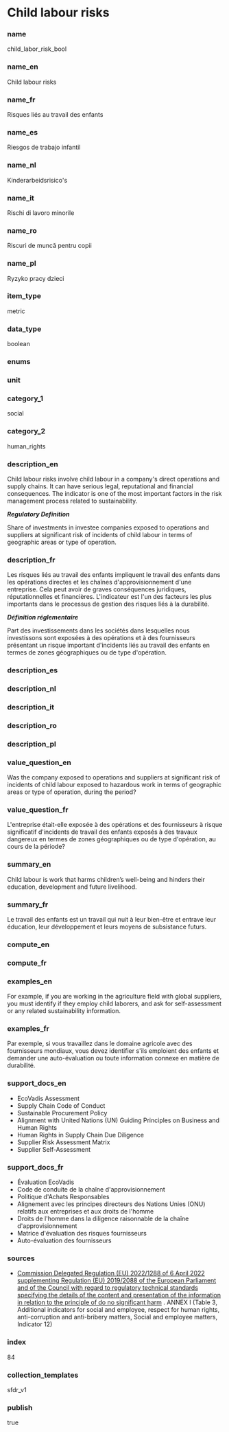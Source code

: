 # Child labour risks

### name

child_labor_risk_bool

### name_en

Child labour risks

### name_fr

Risques liés au travail des enfants

### name_es

Riesgos de trabajo infantil

### name_nl

Kinderarbeidsrisico's

### name_it

Rischi di lavoro minorile

### name_ro

Riscuri de muncă pentru copii

### name_pl

Ryzyko pracy dzieci

### item_type

metric

### data_type

boolean

### enums



### unit



### category_1

social

### category_2

human_rights

### description_en

Child labour risks involve child labour in a company's direct operations and supply chains. It can
have serious legal, reputational and financial consequences. The indicator is one of the most
important factors in the risk management process related to sustainability.

***Regulatory Definition***

Share of investments in investee companies exposed to operations and suppliers at significant risk
of incidents of child labour in terms of geographic areas or type of operation.


### description_fr

Les risques liés au travail des enfants impliquent le travail des enfants dans les opérations
directes et les chaînes d'approvisionnement d'une entreprise. Cela peut avoir de graves conséquences
juridiques, réputationnelles et financières. L'indicateur est l'un des facteurs les plus importants
dans le processus de gestion des risques liés à la durabilité.

***Définition réglementaire***

Part des investissements dans les sociétés dans lesquelles nous investissons sont exposées à des
opérations et à des fournisseurs présentant un risque important d'incidents liés au travail des
enfants en termes de zones géographiques ou de type d'opération.

### description_es

### description_nl

### description_it

### description_ro

### description_pl


### value_question_en

Was the company exposed to operations and suppliers at significant risk of incidents of child
labour exposed to hazardous work in terms of geographic areas or type of operation, during the
period?

### value_question_fr


L'entreprise était-elle exposée à des opérations et des fournisseurs à risque significatif
d'incidents de travail des enfants exposés à des travaux dangereux en termes de zones géographiques
ou de type d'opération, au cours de la période?

### summary_en

Child labour is work that harms children’s well-being and hinders their education, development and
future livelihood.

### summary_fr

Le travail des enfants est un travail qui nuit à leur bien-être et entrave leur éducation, leur
développement et leurs moyens de subsistance futurs.

### compute_en



### compute_fr



### examples_en

For example, if you are working in the agriculture field with global suppliers, you must identify
if they employ child laborers, and ask for self-assessment or any related sustainability
information. 

### examples_fr

Par exemple, si vous travaillez dans le domaine agricole avec des fournisseurs mondiaux, vous
devez identifier s'ils emploient des enfants et demander une auto-évaluation ou toute information
connexe en matière de durabilité.

### support_docs_en

- EcoVadis Assessment
- Supply Chain Code of Conduct
- Sustainable Procurement Policy
- Alignment with United Nations (UN) Guiding Principles on Business and Human Rights
- Human Rights in Supply Chain Due Diligence
- Supplier Risk Assessment Matrix
- Supplier Self-Assessment

### support_docs_fr

- Évaluation EcoVadis
- Code de conduite de la chaîne d'approvisionnement
- Politique d'Achats Responsables
- Alignement avec les principes directeurs des Nations Unies (ONU) relatifs aux entreprises et aux droits de l'homme
- Droits de l'homme dans la diligence raisonnable de la chaîne d'approvisionnement
- Matrice d'évaluation des risques fournisseurs
- Auto-évaluation des fournisseurs

### sources

- [Commission Delegated Regulation (EU) 2022/1288 of 6 April 2022 supplementing Regulation (EU)
2019/2088 of the European Parliament and of the Council with regard to regulatory technical
standards specifying the details of the content and presentation of the information in
relation to the principle of do no significant harm](https://eur-lex.europa.eu/eli/reg_del/2022/1288/oj)
. ANNEX I (Table 3, Additional indicators for social and employee, respect for human rights,
anti-corruption and anti-bribery matters, Social and employee matters, Indicator 12)
            
### index

84

### collection_templates

sfdr_v1

### publish

true
